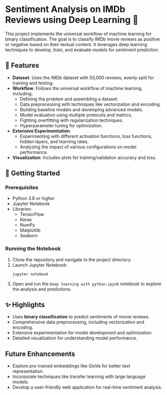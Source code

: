 # Sentiment Analysis on IMDb Reviews using Deep Learning 🎥

This project implements the universal workflow of machine learning for binary classification. The goal is to classify IMDb movie reviews as positive or negative based on their textual content. It leverages deep learning techniques to develop, train, and evaluate models for sentiment prediction.

## 🌟 Features
- **Dataset**: Uses the IMDb dataset with 50,000 reviews, evenly split for training and testing.
- **Workflow**: Follows the universal workflow of machine learning, including:
  - Defining the problem and assembling a dataset.
  - Data preprocessing with techniques like vectorization and encoding.
  - Building baseline models and developing advanced models.
  - Model evaluation using multiple protocols and metrics.
  - Fighting overfitting with regularization techniques.
  - Hyperparameter tuning for optimization.
- **Extensive Experimentation**:
  - Experimenting with different activation functions, loss functions, hidden layers, and learning rates.
  - Analyzing the impact of various configurations on model performance.
- **Visualization**: Includes plots for training/validation accuracy and loss.

## 🚀 Getting Started

### Prerequisites
- Python 3.8 or higher
- Jupyter Notebook
- Libraries:
  - TensorFlow
  - Keras
  - NumPy
  - Matplotlib
  - Seaborn
    
### Running the Notebook
1. Clone the repository and navigate to the project directory.
2. Launch Jupyter Notebook:
   ```bash
   jupyter notebook
   ```
3. Open and run the `Deep learning with python.ipynb` notebook to explore the analysis and predictions.

## ✨ Highlights
- Uses **binary classification** to predict sentiments of movie reviews.
- Comprehensive data preprocessing, including vectorization and encoding.
- Extensive experimentation for model development and optimization.
- Detailed visualization for understanding model performance.

## Future Enhancements
- Explore pre-trained embeddings like GloVe for better text representation.
- Incorporate techniques like transfer learning with large language models.
- Develop a user-friendly web application for real-time sentiment analysis.
